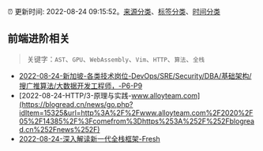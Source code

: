 :alarm_clock: 更新时间: 2022-08-24 09:15:52。[来源分类](../README.md)、[标签分类](../TAGS.md)、[时间分类](../TIMELINE.md)

## 前端进阶相关


> 关键字：`AST`、`GPU`、`WebAssembly`、`Vim`、`HTTP`、`算法`、`全栈`



- [2022-08-24-新加坡-各类技术岗位-DevOps/SRE/Security/DBA/基础架构/搜广推算法/大数据开发工程师，-P6-P9](https://www.v2ex.com/t/875065) 
- [2022-08-24-HTTP/3-原理与实践-www.alloyteam.com](https://blogread.cn/news/go.php?idItem=15325&url=http%3A%2F%2Fwww.alloyteam.com%2F2020%2F05%2F14385%2F%3Fcomefrom%3Dhttps%253A%252F%252Fblogread.cn%252Fnews%252F) 
- [2022-08-24-深入解读新一代全栈框架-Fresh](https://toutiao.io/k/yu1dzll) 